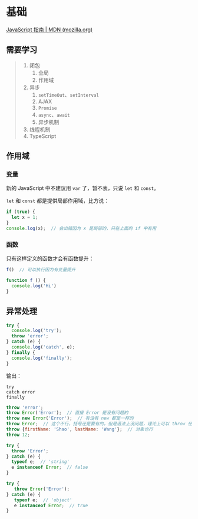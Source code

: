 # 基础

[JavaScript 指南 | MDN (mozilla.org)](https://developer.mozilla.org/zh-CN/docs/orphaned/Web/JavaScript/Guide)

## 需要学习

> 1. 闭包
>     1. 全局
>     1. 作用域
> 1. 异步
>     1. `setTimeOut`、`setInterval`
>     1. AJAX
>     1. `Promise`
>     1. `async`、`await`
>     1. 异步机制
> 1. 线程机制
> 1. TypeScript


## 作用域

### 变量

新的 JavaScript 中不建议用 `var` 了，暂不表，只说 `let` 和 `const`。

`let` 和 `const` 都是提供局部作用域，比方说：

```javascript
if (true) {
  let x = 1;
}
console.log(x);  // 会出错因为 x 是局部的，只在上面的 if 中有用
```

### 函数

只有这样定义的函数才会有函数提升：

```javascript
f()  // 可以执行因为有变量提升

function f () {
  console.log('Hi')
}
```

## 异常处理

```javascript
try {
  console.log('try');
  throw 'error';
} catch (e) {
  console.log('catch', e);
} finally {
  console.log('finally');
}
```

输出：

```text
try
catch error
finally
```

```javascript
throw 'error';
throw Error('Error');  // 直接 Error 是没有问题的
throw new Error('Error');  // 有没有 new 都是一样的
throw Error;  // 这个不行，括号还是要有的，但是语法上没问题，理论上可以 throw 任何东西
throw {firstName: 'Shao', lastName: 'Wang'};  // 对象也行
throw 12;

try {
  throw 'Error';
} catch (e) {
  typeof e;  // 'string'
  e instanceof Error;  // false
}

try {
   throw Error('Error');
} catch (e) {
   typeof e;  // 'object'
   e instanceof Error;  // true
}
```

